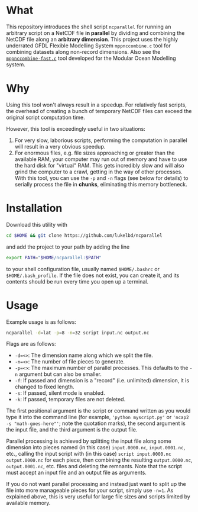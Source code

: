# What
This repository introduces the shell script `ncparallel` for
running an arbitrary script on a NetCDF file **in parallel** by
dividing and combining the NetCDF file along an **arbitrary dimension**.
This project uses the highly underrated GFDL Flexible Modelling System `mppnccombine.c` tool for combining datasets along non-record dimensions.
Also see the [`mppnccombine-fast.c`](https://github.com/coecms/mppnccombine-fast) tool developed for the Modular
Ocean Modelling system.

# Why
Using this tool won't always result in a speedup. For relatively fast
scripts, the overhead of creating a bunch of temporary NetCDF
files can exceed the original script computation time.

However, this tool is exceedingly useful in two situations:

1. For very slow, laborious scripts, performing the computation in parallel will result in a very obvious speedup.
2. For enormous files, e.g. file sizes approaching or greater than the available RAM, your computer may run out of memory and have to use the hard disk for "virtual" RAM. This gets incredibly slow and will also grind the computer to a crawl, getting in the way of other processes. With this tool, you can use the `-p` and `-n` flags (see below for details) to serially process the file in **chunks**, eliminating this memory bottleneck.
<!-- This is great where your computation bottleneck is RAM due to large file sizes. -->

# Installation
Download this utility with
```bash
cd $HOME && git clone https://github.com/lukelbd/ncparallel
```
and add the project to your path by adding the line
```bash
export PATH="$HOME/ncparallel:$PATH"
```
to your shell configuration file, usually named `$HOME/.bashrc` or `$HOME/.bash_profile`. If the file
does not exist, you can create it, and its contents should be run every time you open up a terminal.

# Usage
Example usage is as follows:
```bash
ncparallel -d=lat -p=8 -n=32 script input.nc output.nc
```
Flags are as follows:

* `-d=<>`: The dimension name along which we split the file.
* `-n=<>`: The number of file pieces to generate.
* `-p=<>`: The maximum number of parallel processes. This defaults to the `-n` argument but can also be smaller.
* `-f`: If passed and dimension is a "record" (i.e. unlimited) dimension, it is changed to fixed length.
* `-s`: If passed, silent mode is enabled.
* `-k`: If passed, temporary files are not deleted.

The first positional argument is the script or command written as you would type it into the command line
(for example, `'python myscript.py'` or `'ncap2 -s "math-goes-here"'`; note the quotation marks),
the second argument is the input file, and the
third argument is the output file.

Parallel processing is achieved by splitting
the input file along some dimension into pieces named (in this case) `input.0000.nc`, `input.0001.nc`, etc.,
calling the input script with (in this case) `script input.0000.nc output.0000.nc`
for each piece, then combining the resulting `output.0000.nc`, `output.0001.nc`, etc. files and deleting the remnants.
Note that the script must accept an input file and an output file as arguments.

If you do not want parallel processing and instead just want to 
split up the file into more manageable pieces for your script,
simply use `-n=1`.
As explained above, this is very useful for large file sizes
and scripts limited by available memory.
<!-- your file size is such that
   - the bottleneck in your execution time is due to memory limitations. -->

